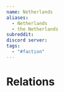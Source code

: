 ```yaml
---
name: Netherlands
aliases:
  - Netherlands
  - the Netherlands
subreddit: 
discord server: 
tags:
  - "#faction"
---
```

# Relations
